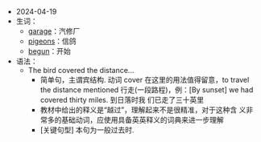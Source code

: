 - 2024-04-19
- 生词：
	- [garage](https://www.wordreference.com/enzh/garage)：汽修厂
	- [pigeons](https://www.wordreference.com/enzh/pigeons)：信鸽
	- [begun](https://www.wordreference.com/enzh/begun)：开始
- 语法：
	- The bird covered the distance...
		- 简单句，主谓宾结构. 动词 cover 在这里的用法值得留意，to travel the distance mentioned 行走(一段路程)，例：[By sunset] we had covered thirty miles. 到日落时我
		  们已走了三十英里
		- 教材中给出的释义是“越过”，理解起来不是很精准，对于这种含 义非常多的基础动词，应使用具备英英释义的词典来进一步理解
		- [关键句型] 本句为一般过去时.